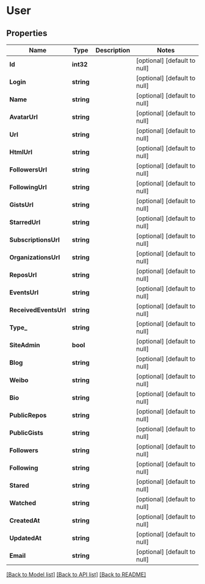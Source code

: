 # User

## Properties
Name | Type | Description | Notes
------------ | ------------- | ------------- | -------------
**Id** | **int32** |  | [optional] [default to null]
**Login** | **string** |  | [optional] [default to null]
**Name** | **string** |  | [optional] [default to null]
**AvatarUrl** | **string** |  | [optional] [default to null]
**Url** | **string** |  | [optional] [default to null]
**HtmlUrl** | **string** |  | [optional] [default to null]
**FollowersUrl** | **string** |  | [optional] [default to null]
**FollowingUrl** | **string** |  | [optional] [default to null]
**GistsUrl** | **string** |  | [optional] [default to null]
**StarredUrl** | **string** |  | [optional] [default to null]
**SubscriptionsUrl** | **string** |  | [optional] [default to null]
**OrganizationsUrl** | **string** |  | [optional] [default to null]
**ReposUrl** | **string** |  | [optional] [default to null]
**EventsUrl** | **string** |  | [optional] [default to null]
**ReceivedEventsUrl** | **string** |  | [optional] [default to null]
**Type_** | **string** |  | [optional] [default to null]
**SiteAdmin** | **bool** |  | [optional] [default to null]
**Blog** | **string** |  | [optional] [default to null]
**Weibo** | **string** |  | [optional] [default to null]
**Bio** | **string** |  | [optional] [default to null]
**PublicRepos** | **string** |  | [optional] [default to null]
**PublicGists** | **string** |  | [optional] [default to null]
**Followers** | **string** |  | [optional] [default to null]
**Following** | **string** |  | [optional] [default to null]
**Stared** | **string** |  | [optional] [default to null]
**Watched** | **string** |  | [optional] [default to null]
**CreatedAt** | **string** |  | [optional] [default to null]
**UpdatedAt** | **string** |  | [optional] [default to null]
**Email** | **string** |  | [optional] [default to null]

[[Back to Model list]](../README.md#documentation-for-models) [[Back to API list]](../README.md#documentation-for-api-endpoints) [[Back to README]](../README.md)


